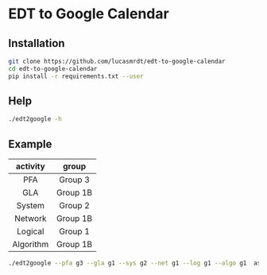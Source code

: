 # EDT to Google Calendar

## Installation

```bash
git clone https://github.com/lucasmrdt/edt-to-google-calendar
cd edt-to-google-calendar
pip install -r requirements.txt --user
```

## Help

```bash
./edt2google -h
```

## Example

|activity|group|
|:-:|:-:|
|PFA|Group 3|
|GLA|Group 1B|
|System|Group 2|
|Network|Group 1B|
|Logical|Group 1|
|Algorithm|Group 1B|



```bash
./edt2google --pfa g3 --gla g1 --sys g2 --net g1 --log g1 --algo g1  assets/edt-l3-info.xlsx 

```
